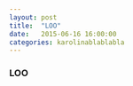 ```yaml
---
layout: post
title:  "LOO"
date:   2015-06-16 16:00:00
categories: karolinablablabla
---
```

### LOO ###
